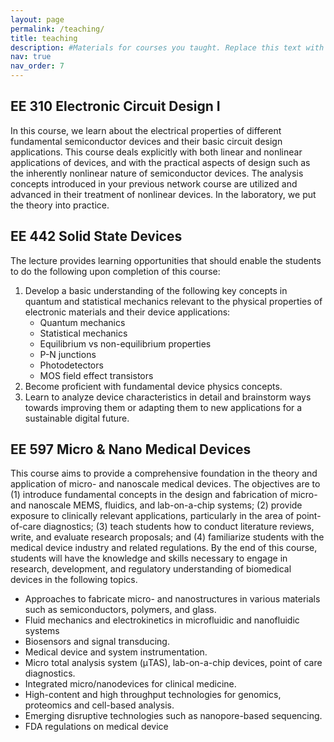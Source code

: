```yaml
---
layout: page
permalink: /teaching/
title: teaching
description: #Materials for courses you taught. Replace this text with your description.
nav: true
nav_order: 7
---
```



## EE 310 Electronic Circuit Design I

In this course, we learn about the electrical properties of different fundamental semiconductor devices and their basic circuit design applications. This course deals explicitly with both linear and nonlinear applications of devices, and with the practical aspects of design such as the inherently nonlinear nature of semiconductor devices. The analysis concepts introduced in your previous network course are utilized and advanced in their treatment of nonlinear devices. In the laboratory, we put the theory into practice.

## EE 442 Solid State Devices

The lecture provides learning opportunities that should enable the students to do the following upon completion of this course:

1. Develop a basic understanding of the following key concepts in quantum and statistical mechanics relevant to the physical properties of electronic materials and their device applications:
   - Quantum mechanics
   - Statistical mechanics
   - Equilibrium vs non-equilibrium properties
   - P-N junctions
   - Photodetectors
   - MOS field effect transistors
2. Become proficient with fundamental device physics concepts.
3. Learn to analyze device characteristics in detail and brainstorm ways towards improving them or adapting them to new applications for a sustainable digital future.

## EE 597 Micro & Nano Medical Devices

This course aims to provide a comprehensive foundation in the theory and application of micro- and nanoscale medical devices. The objectives are to (1) introduce fundamental concepts in the design and fabrication of micro- and nanoscale MEMS, fluidics, and lab-on-a-chip systems; (2) provide exposure to clinically relevant applications, particularly in the area of point-of-care diagnostics; (3) teach students how to conduct literature reviews, write, and evaluate research proposals; and (4) familiarize students with the medical device industry and related regulations. By the end of this course, students will have the knowledge and skills necessary to engage in research, development, and regulatory understanding of biomedical devices in the following topics.

- Approaches to fabricate micro- and nanostructures in various materials such as semiconductors, polymers, and glass.
- Fluid mechanics and electrokinetics in microfluidic and nanofluidic systems
- Biosensors and signal transducing.
- Medical device and system instrumentation.
- Micro total analysis system (μTAS), lab-on-a-chip devices, point of care diagnostics.
- Integrated micro/nanodevices for clinical medicine.
- High-content and high throughput technologies for genomics, proteomics and cell-based analysis.
- Emerging disruptive technologies such as nanopore-based sequencing.
- FDA regulations on medical device
